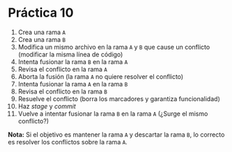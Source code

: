 # Práctica 10

1. Crea una rama `A`
2. Crea una rama `B`
3. Modifica un mismo archivo en la rama `A` y `B` que cause un conflicto (modificar la misma línea de código)
4. Intenta fusionar la rama `B` en la rama `A`
5. Revisa el conflicto en la rama `A`
6. Aborta la fusión (la rama `A` no quiere resolver el conflicto)
7. Intenta fusionar la rama `A` en la rama `B`
8. Revisa el conflicto en la rama `B`
9. Resuelve el conflicto (borra los marcadores y garantiza funcionalidad)
10. Haz *stage* y *commit*
11. Vuelve a intentar fusionar la rama `B` en la rama `A` (¿Surge el mismo conflicto?)

**Nota:** Si el objetivo es mantener la rama `A` y descartar la rama `B`, lo correcto es resolver los conflictos sobre la rama `A`.